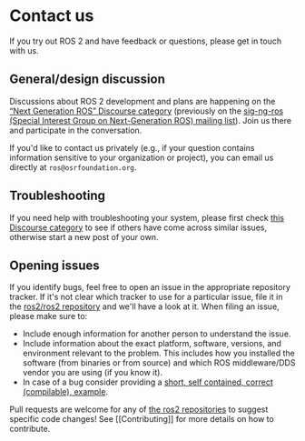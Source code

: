 # Contact us


If you try out ROS 2 and have feedback or questions, please get in touch with us.


## General/design discussion
Discussions about ROS 2 development and plans are happening on the [“Next Generation ROS” Discourse category](http://discourse.ros.org/c/ng-ros) (previously on the [sig-ng-ros (Special Interest Group on Next-Generation ROS) mailing list](https://groups.google.com/forum/?fromgroups#!forum/ros-sig-ng-ros)).
Join us there and participate in the conversation.

If you'd like to contact us privately (e.g., if your question contains information sensitive to your organization or project), you can email us directly at `ros@osrfoundation.org`.

## Troubleshooting
If you need help with troubleshooting your system, please first check [this Discourse category](http://discourse.ros.org/c/ng-ros) to see if others have come across similar issues, otherwise start a new post of your own.

## Opening issues
If you identify bugs, feel free to open an issue in the appropriate repository tracker.
If it's not clear which tracker to use for a particular issue, file it in the [ros2/ros2 repository](https://github.com/ros2/ros2/issues) and we'll have a look at it.
When filing an issue, please make sure to:


* Include enough information for another person to understand the issue.
* Include information about the exact platform, software, versions, and environment relevant to the problem. This includes how you installed the software (from binaries or from source) and which ROS middleware/DDS vendor you are using (if you know it).
* In case of a bug consider providing a [short, self contained, correct (compilable), example](http://sscce.org/).


Pull requests are welcome for any of [the ros2 repositories](https://github.com/ros2) to suggest specific code changes!
See [[Contributing]] for more details on how to contribute.
